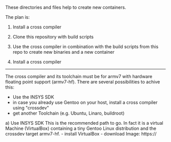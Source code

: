 These directories and files help to create new containers.

The plan is:

1) Install a cross compiler
2) Clone this repository with build scripts
3) Use the cross compiler in combination with the build scripts from this repo to create new binaries and a new container


1) Install a cross compiler
---------------------------
The cross compiler and its toolchain must be for armv7 with hardware floating point support (armv7-hf).
There are several possibilities to achive this:
   - Use the INSYS SDK
   - in case you already use Gentoo on your host, install a cross compiler using "crossdev"
   - get another Toolchain (e.g. Ubuntu, Linaro, buildroot)


a) Use INSYS SDK
This is the recommended path to go. In fact it is a virtual Machine (VirtualBox) containing a tiny Gentoo Linux distribution and the crossdev target armv7-hf.
    - install VirtualBox
    - download Image: https://
